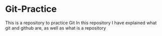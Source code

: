 # Git-Practice
This is a repository to practice Git
In this repository I have explained what git and github are, as well as what is a repository
